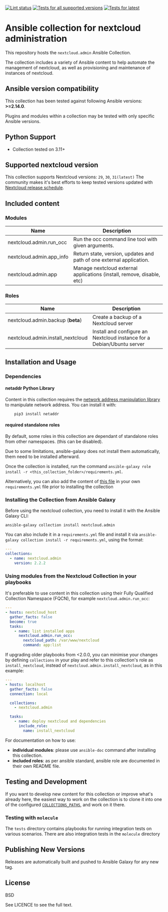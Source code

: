 [![Lint status](https://github.com/nextcloud/ansible-collection-nextcloud-admin/actions/workflows/lint.yml/badge.svg)](https://github.com/nextcloud/ansible-collection-nextcloud-admin/actions?workflow=Lint)
[![Tests for all supported versions](https://github.com/nextcloud/ansible-collection-nextcloud-admin/actions/workflows/tests.yml/badge.svg)](https://github.com/nextcloud/ansible-collection-nextcloud-admin/actions?workflow=Tests)
[![Tests for latest](https://github.com/nextcloud/ansible-collection-nextcloud-admin/actions/workflows/tests_latest.yml/badge.svg)](https://github.com/nextcloud/ansible-collection-nextcloud-admin/actions?workflow=Tests%20latest)

# Ansible collection for nextcloud administration

This repository hosts the `nextcloud.admin`  Ansible Collection.

The collection includes a variety of Ansible content to help automate the management of nextcloud, as well as provisioning and maintenance of instances of nextcloud.

<!--start requires_ansible-->
## Ansible version compatibility

This collection has been tested against following Ansible versions: **>=2.14.0**.

Plugins and modules within a collection may be tested with only specific Ansible versions.
<!--end requires_ansible-->

## Python Support

* Collection tested on 3.11+

## Supported nextcloud version

This collection supports Nextcloud versions: `29`, `30`, `31(latest)`
The community makes it's best efforts to keep tested versions updated with [Nextcloud release schedule](https://github.com/nextcloud/server/wiki/Maintenance-and-Release-Schedule).

## Included content

<!--start collection content-->
### Modules
Name | Description
--- | ---
nextcloud.admin.run_occ|Run the occ command line tool with given arguments.
nextcloud.admin.app_info| Return state, version, updates and path of one external application.
nextcloud.admin.app | Manage nextcloud external applications (install, remove, disable, etc)

### Roles

Name | Description
--- | ---
nextcloud.admin.backup (**beta**)|Create a backup of a Nextcloud server
nextcloud.admin.install_nextcloud | Install and configure an Nextcloud instance for a Debian/Ubuntu server

<!--end collection content-->

## Installation and Usage

### Dependencies

#### netaddr Python Library

Content in this collection requires the [network address manipulation library](https://pypi.org/project/netaddr/) to manipulate network address. You can install it with:
```
    pip3 install netaddr
```

#### required standalone roles

By default, some roles in this collection are dependant of standalone roles from other namespaces. (this can be disabled).

Due to some limitations, ansible-galaxy does not install them automatically, them need to be installed afterward.

Once the collection is installed, run the command `ansible-galaxy role install -r <this_collection_folder>/requirements.yml`.

Alternatively, you can also add the content of [this file](requirements.yml) in your own `requirements.yml` file prior to installing the collection

### Installing the Collection from Ansible Galaxy

Before using the nextcloud collection, you need to install it with the Ansible Galaxy CLI:

    ansible-galaxy collection install nextcloud.admin

You can also include it in a `requirements.yml` file and install it via `ansible-galaxy collection install -r requirements.yml`, using the format:

```yaml
---
collections:
  - name: nextcloud.admin
    version: 2.2.2
```

### Using modules from the Nextcloud Collection in your playbooks

It's preferable to use content in this collection using their Fully Qualified Collection Namespace (FQCN), for example `nextcloud.admin.run_occ`:

```yaml
---
- hosts: nextcloud_host
  gather_facts: false
  become: true
  tasks:
    - name: list installed apps
      nextcloud.admin.run_occ:
        nextcloud_path: /var/www/nextcloud
        command: app:list
```

If upgrading older playbooks from <2.0.0, you can minimise your changes by defining `collections` in your play and refer to this collection's role as `install_nextcloud`, instead of `nextcloud.admin.install_nextcloud`, as in this example:

```yaml
---
- hosts: localhost
  gather_facts: false
  connection: local

  collections:
    - nextcloud.admin

  tasks:
    - name: deploy nextcloud and dependencies
      include_role:
        name: install_nextcloud
```

For documentation on how to use:
- __individual modules__: please use `ansible-doc` command after installing this collection.
- __included roles__: as per ansible standard, ansible role are documented in their own README file.

## Testing and Development

If you want to develop new content for this collection or improve what's already here, the easiest way to work on the collection is to clone it into one of the configured [`COLLECTIONS_PATHS`](https://docs.ansible.com/ansible/latest/reference_appendices/config.html#collections-paths), and work on it there.

### Testing with `molecule`

The `tests` directory contains playbooks for running integration tests on various scenarios.
There are also integration tests in the `molecule` directory

## Publishing New Versions

Releases are automatically built and pushed to Ansible Galaxy for any new tag.

## License

BSD

See LICENCE to see the full text.
